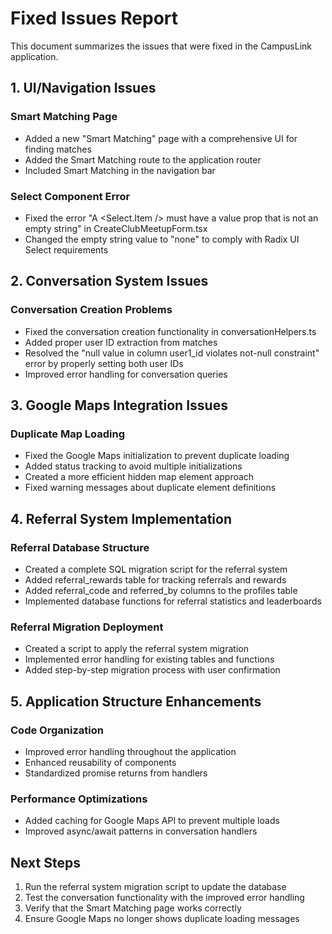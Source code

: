 # Fixed Issues Report

This document summarizes the issues that were fixed in the CampusLink application.

## 1. UI/Navigation Issues

### Smart Matching Page
- Added a new "Smart Matching" page with a comprehensive UI for finding matches
- Added the Smart Matching route to the application router
- Included Smart Matching in the navigation bar

### Select Component Error
- Fixed the error "A <Select.Item /> must have a value prop that is not an empty string" in CreateClubMeetupForm.tsx
- Changed the empty string value to "none" to comply with Radix UI Select requirements

## 2. Conversation System Issues

### Conversation Creation Problems
- Fixed the conversation creation functionality in conversationHelpers.ts
- Added proper user ID extraction from matches
- Resolved the "null value in column user1_id violates not-null constraint" error by properly setting both user IDs
- Improved error handling for conversation queries

## 3. Google Maps Integration Issues

### Duplicate Map Loading
- Fixed the Google Maps initialization to prevent duplicate loading
- Added status tracking to avoid multiple initializations
- Created a more efficient hidden map element approach
- Fixed warning messages about duplicate element definitions

## 4. Referral System Implementation

### Referral Database Structure
- Created a complete SQL migration script for the referral system
- Added referral_rewards table for tracking referrals and rewards
- Added referral_code and referred_by columns to the profiles table
- Implemented database functions for referral statistics and leaderboards

### Referral Migration Deployment
- Created a script to apply the referral system migration
- Implemented error handling for existing tables and functions
- Added step-by-step migration process with user confirmation

## 5. Application Structure Enhancements

### Code Organization
- Improved error handling throughout the application
- Enhanced reusability of components
- Standardized promise returns from handlers

### Performance Optimizations
- Added caching for Google Maps API to prevent multiple loads
- Improved async/await patterns in conversation handlers

## Next Steps

1. Run the referral system migration script to update the database
2. Test the conversation functionality with the improved error handling
3. Verify that the Smart Matching page works correctly
4. Ensure Google Maps no longer shows duplicate loading messages 